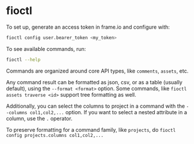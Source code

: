 # fioctl

To set up, generate an access token in frame.io and configure with:

```bash
fioctl config user.bearer_token <my_token>
```

To see available commands, run:

```bash
fioctl --help
```

Commands are organized around core API types, like `comments`, `assets`, etc.

Any command result can be formatted as json, csv, or as a table (usually default),
using the `--format <format>` option.  Some commands, like `fioctl assets traverse <id>`
support tree formatting as well.

Additionally, you can select the columns to project in a command with the `--columns col1,col2,...`
option.  If you want to select a nested attribute in a column, use the `.` operator.

To preserve formatting for a command family, like `projects`, do `fioctl config projects.columns col1,col2,...`

